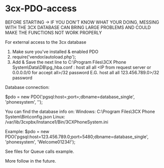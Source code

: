 # 3cx-PDO-access
BEFORE STARTING -> 
IF YOU DON'T KNOW WHAT YOUR DOING, MESSING WITH THE 3CX DATABASE CAN BRING LARGE PROBLEMS AND COULD MAKE THE FUNCTIONS NOT WORK PROPERLY

For external access to the 3cx database 

1. Make sure you've installed & enabled PDO
2. require('vendor/autoload.php'); 
3. Add & Save the next line to C:\Program Files\3CX Phone System\Data\DB\pg_hba.conf : 
        host	all 		all 		<IP from request server or 0.0.0.0/0 for accept all>/32	password
      E.G. host	all 		all 		123.456.789.0>/32	password

Database connection:


$pdo = new PDO('pgsql:host=<IP ADDRESS>;port=<PORT>;dbname=database_single', 'phonesystem', '<PASSWORD>');
  
  You can find the database info on:
  Windows: C:\Program Files\3CX Phone System\Bin\config.json
  Linux: /var/lib/3cxpbx/Instance1/Bin/3CXPhoneSystem.ini
  
  Example: $pdo = new PDO('pgsql:host=123.456.789.0;port=5480;dbname=database_single', 'phonesystem', 'Welcome01234!');
  
  
  See files for Queue calls example.
  
  More follow in the future.
